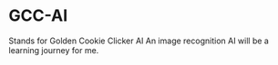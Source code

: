 # GCC-AI
Stands for Golden Cookie Clicker AI
An image recognition AI will be a learning journey for me.
